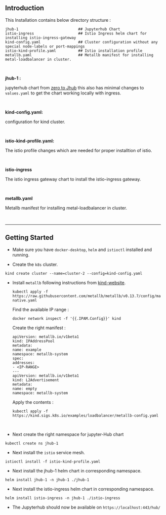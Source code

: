 ## Introduction


This Installation contains below directory structure :

```
jhub-1                           ## Jupyterhub Chart
istio-ingress                    ## Istio Ingress helm chart for installing istio-ingress-gateway
kind-config.yaml                 ## Cluster configuration without any special node-labels or port-mappings
istio-kind-profile.yaml          ## Istio installation profile
metallb.yaml                     ## Metallb manifest for installing metal-loadbalancer in cluster.

```

<br>

**jhub-1 :** 

jupyterhub chart from [zero to Jhub](https://z2jh.jupyter.org/) this also has minimal changes to `values.yaml` to get the chart working locally with ingress.

<br>

**kind-config.yaml:**

 configuration for kind cluster.

 <br>

**istio-kind-profile.yaml:**

The istio profile changes which are needed for proper installtion of istio.

<br>

**istio-ingress**

The istio ingress gateway chart to install the istio-ingress gateway.

<br>


**metallb.yaml**

Metallb manifest for installing metal-loadbalancer in cluster.

<br>

---

## Getting Started

* Make sure you have `docker-desktop`, `helm` and `istioctl` installed and running.

* Create the `k8s` cluster.

```
kind create cluster --name=cluster-2 --config=kind-config.yaml
```

* Install `metallb` following instructions from [kind-website](https://kind.sigs.k8s.io/docs/user/loadbalancer/).


    ```
    kubectl apply -f https://raw.githubusercontent.com/metallb/metallb/v0.13.7/config/manifests/metallb-native.yaml
    ```

    Find the available IP range :

    ```
    docker network inspect -f '{{.IPAM.Config}}' kind
    ````

    Create the right manifest :

    ```
    apiVersion: metallb.io/v1beta1
    kind: IPAddressPool
    metadata:
    name: example
    namespace: metallb-system
    spec:
    addresses:
    - <IP-RANGE>
    ---
    apiVersion: metallb.io/v1beta1
    kind: L2Advertisement
    metadata:
    name: empty
    namespace: metallb-system
    ```

    Apply the contents :

    ```
    kubectl apply -f https://kind.sigs.k8s.io/examples/loadbalancer/metallb-config.yaml
    ```

<br>

* Next create the right namespace for jupyter-Hub chart

```
kubectl create ns jhub-1
```

* Next install the `istio` service mesh.

```
istioctl install -f istio-kind-profile.yaml
```

* Next install the jhub-1 helm chart in corresponding namespace.

```
helm install jhub-1 -n jhub-1 ./jhub-1
```

* Next install the istio-ingress helm chart in corresponding namespace.

```
helm install istio-ingress -n jhub-1 ./istio-ingress
```


* The Jupyterhub should now be available on `https://localhost:443/hub/`